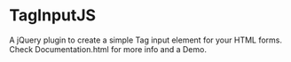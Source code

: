 # TagInputJS
A jQuery plugin to create a simple Tag input element for your HTML forms.
Check Documentation.html for more info and a Demo.